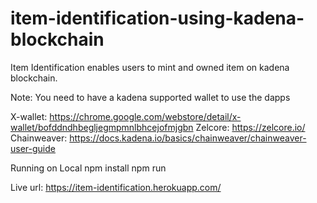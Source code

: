 # item-identification-using-kadena-blockchain
Item Identification enables users to mint and owned item on kadena blockchain.

Note: 
You need to have a kadena supported wallet to use the dapps

X-wallet:  https://chrome.google.com/webstore/detail/x-wallet/bofddndhbegljegmpmnlbhcejofmjgbn
Zelcore: https://zelcore.io/
Chainweaver: https://docs.kadena.io/basics/chainweaver/chainweaver-user-guide

Running on Local
npm install
npm run

Live url: https://item-identification.herokuapp.com/
